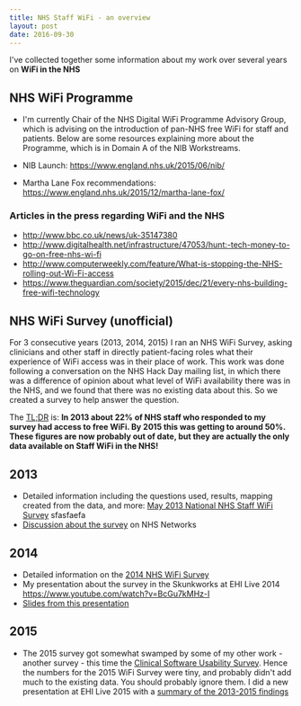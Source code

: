 ```yaml
---
title: NHS Staff WiFi - an overview
layout: post
date: 2016-09-30
---
```


I've collected together some information about my work over several years on **WiFi in the NHS**

## NHS WiFi Programme

* I'm currently Chair of the NHS Digital WiFi Programme Advisory Group, which is advising on the introduction of pan-NHS free WiFi for staff and patients. Below are some resources explaining more about the Programme, which is in Domain A of the NIB Workstreams.

* NIB Launch: <https://www.england.nhs.uk/2015/06/nib/>
* Martha Lane Fox recommendations: <https://www.england.nhs.uk/2015/12/martha-lane-fox/>

### Articles in the press regarding WiFi and the NHS

* <http://www.bbc.co.uk/news/uk-35147380>
* <http://www.digitalhealth.net/infrastructure/47053/hunt:-tech-money-to-go-on-free-nhs-wi-fi>
* <http://www.computerweekly.com/feature/What-is-stopping-the-NHS-rolling-out-Wi-Fi-access>
* <https://www.theguardian.com/society/2015/dec/21/every-nhs-building-free-wifi-technology>

## NHS WiFi Survey (unofficial)

For 3 consecutive years (2013, 2014, 2015) I ran an NHS WiFi Survey, asking clinicians and other staff in directly patient-facing roles what their experience of WiFi access was in their place of work. This work was done following a conversation on the NHS Hack Day mailing list, in which there was a difference of opinion about what level of WiFi availability there was in the NHS, and we found that there was no existing data about this. So we created a survey to help answer the question.

The [TL;DR](https://en.wikipedia.org/wiki/Wikipedia:Too_long;_didn%27t_read) is: **In 2013 about 22% of NHS staff who responded to my survey had access to free WiFi. By 2015 this was getting to around 50%. These figures are now probably out of date, but they are actually the only data available on Staff WiFi in the NHS!**

## 2013
* Detailed information including the questions used, results, mapping created from the data, and more: [May 2013 National NHS Staff WiFi Survey](/may-2013-national-nhs-wifi-survey/) sfasfaefa
* [Discussion about the survey](https://www.networks.nhs.uk/discussion/a-lifeboat-for-nhs-managers/33103965) on NHS Networks

## 2014
* Detailed information on the [2014 NHS WiFi Survey](http://www.bawmedical.co.uk/t/september-2014-2nd-national-nhs-wifi-survey/32)
* My presentation about the survey in the Skunkworks at EHI Live 2014
https://www.youtube.com/watch?v=BcGu7kMHz-I
* [Slides from this presentation](https://pacharanero.github.io/ehilive_nhswifi2014/#/)

## 2015
* The 2015 survey got somewhat swamped by some of my other work - another survey - this time the [Clinical Software Usability Survey](http://usability.digitalhealth.net/). Hence the numbers for the 2015 WiFi Survey were tiny, and probably didn't add much to the existing data. You should probably ignore them. I did a new presentation at EHI Live 2015 with a [summary of the 2013-2015 findings](https://pacharanero.github.io/nhswifi2015/#/)

